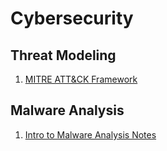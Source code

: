 # Cybersecurity

## Threat Modeling
1. [MITRE ATT&CK Framework](https://github.com/nthonybruno/cybersecurity/blob/main/MITRE_ATT%26CK_Framework.md)

## Malware Analysis
1. [Intro to Malware Analysis Notes](https://github.com/nthonybruno/cybersecurity/blob/main/malware_analysis.md)
